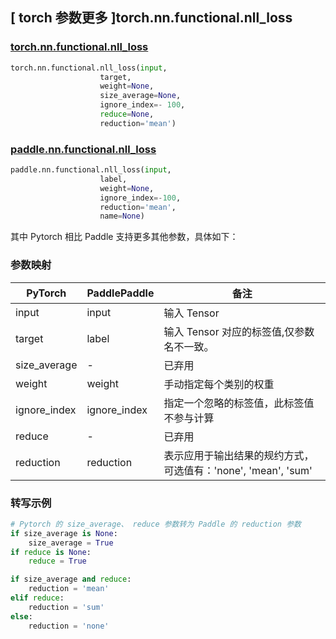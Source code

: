## [ torch 参数更多 ]torch.nn.functional.nll_loss

### [torch.nn.functional.nll_loss](https://pytorch.org/docs/stable/generated/torch.nn.functional.nll_loss.html#torch-nn-functional-nll-loss)

```python
torch.nn.functional.nll_loss(input,
                    target,
                    weight=None,
                    size_average=None,
                    ignore_index=- 100,
                    reduce=None,
                    reduction='mean')
```

### [paddle.nn.functional.nll_loss](https://www.paddlepaddle.org.cn/documentation/docs/zh/api/paddle/nn/functional/nll_loss_cn.html#nll-loss)

```python
paddle.nn.functional.nll_loss(input,
                    label,
                    weight=None,
                    ignore_index=-100,
                    reduction='mean',
                    name=None)
```

其中 Pytorch 相⽐ Paddle ⽀持更多其他参数，具体如下：
### 参数映射
| PyTorch       | PaddlePaddle | 备注                                                   |
| ------------- | ------------ | ------------------------------------------------------ |
| input          | input         | 输入 Tensor                                     |
| target          | label         | 输入 Tensor 对应的标签值,仅参数名不一致。            |
| size_average          | -         | 已弃用                                      |
| weight          | weight  | 手动指定每个类别的权重                          |
| ignore_index          | ignore_index  |  指定一个忽略的标签值，此标签值不参与计算                   |
| reduce          | -         | 已弃用                                     |
| reduction          | reduction         | 表示应用于输出结果的规约方式，可选值有：'none', 'mean', 'sum'                         |

### 转写示例
```python
# Pytorch 的 size_average、 reduce 参数转为 Paddle 的 reduction 参数
if size_average is None:
    size_average = True
if reduce is None:
    reduce = True

if size_average and reduce:
    reduction = 'mean'
elif reduce:
    reduction = 'sum'
else:
    reduction = 'none'
```
